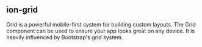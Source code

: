 <h2>ion-grid</h2>

Grid is a powerful mobile-first system for building custom layouts. The Grid component can be used to ensure your app looks great on any device. It is heavily influenced by Bootstrap's grid system.